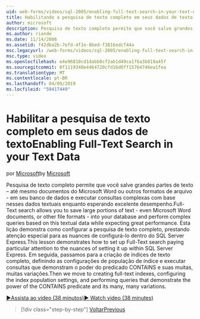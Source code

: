 ```yaml
---
uid: web-forms/videos/sql-2005/enabling-full-text-search-in-your-text-data
title: Habilitando a pesquisa de texto completo em seus dados de texto | Microsoft Docs
author: microsoft
description: Pesquisa de texto completo permite que você salve grandes partes de texto – até mesmo documentos do Microsoft Word ou outros formatos de arquivo - em seu banco de dados e executar qu. complexos...
ms.author: riande
ms.date: 11/14/2006
ms.assetid: f42dba2b-7efd-4f1e-8bed-f3816edcf44a
msc.legacyurl: /web-forms/videos/sql-2005/enabling-full-text-search-in-your-text-data
msc.type: video
ms.openlocfilehash: e4e96810cd1dabb0cf2ab1d49ca1f6a3b019a45f
ms.sourcegitcommit: 0f1119340e4464720cfd16d0ff15764746ea1fea
ms.translationtype: MT
ms.contentlocale: pt-BR
ms.lasthandoff: 04/09/2019
ms.locfileid: "59417449"
---
```

# <a name="enabling-full-text-search-in-your-text-data"></a><span data-ttu-id="23cfa-103">Habilitar a pesquisa de texto completo em seus dados de texto</span><span class="sxs-lookup"><span data-stu-id="23cfa-103">Enabling Full-Text Search in your Text Data</span></span>

<span data-ttu-id="23cfa-104">por [Microsoft](https://github.com/microsoft)</span><span class="sxs-lookup"><span data-stu-id="23cfa-104">by [Microsoft](https://github.com/microsoft)</span></span>

<span data-ttu-id="23cfa-105">Pesquisa de texto completo permite que você salve grandes partes de texto – até mesmo documentos do Microsoft Word ou outros formatos de arquivo - em seu banco de dados e executar consultas complexas com base nesses dados textuais enquanto esperando excelente desempenho.</span><span class="sxs-lookup"><span data-stu-id="23cfa-105">Full-Text search allows you to save large portions of text - even Microsoft Word documents, or other file formats - into your database and perform complex queries based on this textual data while expecting great performance.</span></span> <span data-ttu-id="23cfa-106">Esta lição demonstra como configurar a pesquisa de texto completo, prestando atenção especial para as nuances de configurá-lo dentro do SQL Server Express.</span><span class="sxs-lookup"><span data-stu-id="23cfa-106">This lesson demonstrates how to set up Full-Text search paying particular attention to the nuances of setting it up within SQL Server Express.</span></span> <span data-ttu-id="23cfa-107">Em seguida, passamos para a criação de índices de texto completo, definindo as configurações de população de índice e executar consultas que demonstram o poder do predicado CONTAINS e suas muitas, muitas variações.</span><span class="sxs-lookup"><span data-stu-id="23cfa-107">Then we move to creating full-text indexes, configuring the index population settings, and performing queries that demonstrate the power of the CONTAINS predicate and its many, many variations.</span></span>

[<span data-ttu-id="23cfa-108">&#9654;Assista ao vídeo (38 minutos)</span><span class="sxs-lookup"><span data-stu-id="23cfa-108">&#9654; Watch video (38 minutes)</span></span>](https://channel9.msdn.com/Blogs/ASP-NET-Site-Videos/enabling-full-text-search-in-your-text-data)

> [!div class="step-by-step"]
> [<span data-ttu-id="23cfa-109">Voltar</span><span class="sxs-lookup"><span data-stu-id="23cfa-109">Previous</span></span>](creating-and-using-stored-procedures.md)
